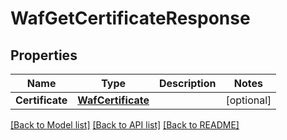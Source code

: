 # WafGetCertificateResponse

## Properties

Name | Type | Description | Notes
------------ | ------------- | ------------- | -------------
**Certificate** | [**WafCertificate**](wafCertificate.md) |  | [optional] 

[[Back to Model list]](../README.md#documentation-for-models) [[Back to API list]](../README.md#documentation-for-api-endpoints) [[Back to README]](../README.md)


